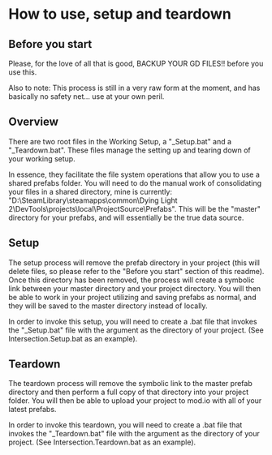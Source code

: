 # How to use, setup and teardown
## Before you start
Please, for the love of all that is good, BACKUP YOUR GD FILES!! before you use this.

Also to note: This process is still in a very raw form at the moment, and has basically no safety net... use at your own peril.

## Overview
There are two root files in the Working Setup, a "_Setup.bat" and a "_Teardown.bat". These files manage the setting up and tearing down of your working setup.

In essence, they facilitate the file system operations that allow you to use a shared prefabs folder. You will need to do the manual work of consolidating your files in a shared directory, mine is currently: "D:\SteamLibrary\steamapps\common\Dying Light 2\DevTools\projects\local\ProjectSource\Prefabs". This will be the "master" directory for your prefabs, and will essentially be the true data source.

## Setup
The setup process will remove the prefab directory in your project (this will delete files, so please refer to the "Before you start" section of this readme). Once this directory has been removed, the process will create a symbolic link between your master directory and your project directory. You will then be able to work in your project utilizing and saving prefabs as normal, and they will be saved to the master directory instead of locally.

In order to invoke this setup, you will need to create a .bat file that invokes the "_Setup.bat" file with the argument as the directory of your project. (See Intersection.Setup.bat as an example).

## Teardown
The teardown process will remove the symbolic link to the master prefab directory and then perform a full copy of that directory into your project folder. You will then be able to upload your project to mod.io with all of your latest prefabs.

In order to invoke this teardown, you will need to create a .bat file that invokes the "_Teardown.bat" file with the argument as the directory of your project. (See Intersection.Teardown.bat as an example).